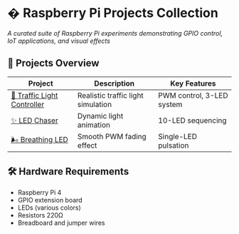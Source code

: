 # � Raspberry Pi Projects Collection
*A curated suite of Raspberry Pi experiments demonstrating GPIO control, IoT applications, and visual effects*

## 📂 Projects Overview
| Project | Description | Key Features |
|---------|-------------|--------------|
| [🚦 Traffic Light Controller](/Traffic-Light) | Realistic traffic light simulation | PWM control, 3-LED system |
| [✨ LED Chaser](/LED-Chaser) | Dynamic light animation | 10-LED sequencing |
| [🌬️ Breathing LED](/Breathing-LED) | Smooth PWM fading effect | Single-LED pulsation |

## 🛠 Hardware Requirements
- Raspberry Pi 4
- GPIO extension board 
- LEDs (various colors)
- Resistors 220Ω
- Breadboard and jumper wires
